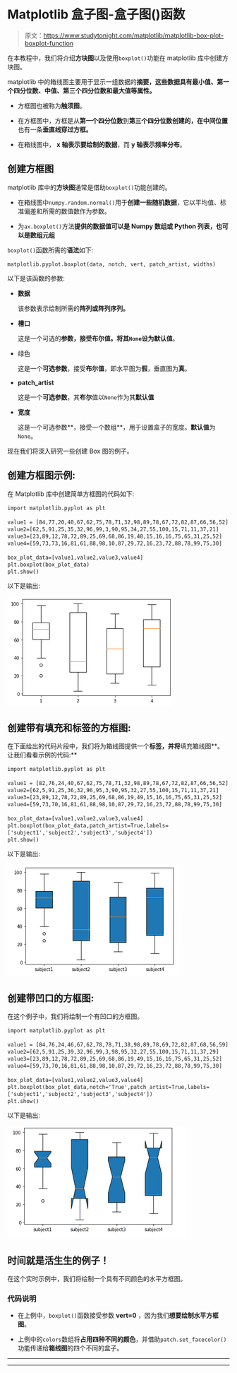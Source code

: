 # Matplotlib 盒子图-盒子图()函数

> 原文：<https://www.studytonight.com/matplotlib/matplotlib-box-plot-boxplot-function>

在本教程中，我们将介绍**方块图**以及使用`boxplot()`功能在 matplotlib 库中创建方块图。

matplotlib 中的箱线图主要用于显示一组数据的**摘要，这些数据具有最小值、第一个四分位数、中值、第三个四分位数和最大值等属性。**

*   方框图也被称为**触须图**。

*   在方框图中，方框是从**第一个四分位数**到**第三个四分位数创建的，在中间位置**也有一条**垂直线穿过方框。**

*   在箱线图中， **x 轴表示要绘制的数据**，而 **y 轴表示频率分布**。

## 创建方框图

matplotlib 库中的**方块图**通常是借助`boxplot()`功能创建的。

*   在箱线图中`numpy.random.normal()`用于**创建一些随机数据**，它以平均值、标准偏差和所需的数值数作为参数。

*   为`ax.boxplot()`方法**提供的数据值可以是 Numpy 数组或 Python 列表，也可以是数组元组**

`boxplot()`函数所需的**语法**如下:

```
matplotlib.pyplot.boxplot(data, notch, vert, patch_artist, widths)
```

以下是该函数的参数:

*   **数据**

    该参数表示绘制所需的**阵列或阵列序列。**

*   **槽口**

    这是一个可选的**参数，接受布尔值。**将其`None`设为**默认值**。

*   绿色

    这是一个**可选参数**，接受**布尔值**，即水平图为**假**，垂直图为**真**。

*   **patch_artist**

    这是一个**可选参数**，其**布尔**值以`None`作为其**默认值**

*   **宽度**

    这是一个可选参数**，接受一个数组**，用于设置盒子的宽度。**默认值**为`None`。

现在我们将深入研究一些创建 Box 图的例子。

## 创建方框图示例:

在 Matplotlib 库中创建简单方框图的代码如下:

```
import matplotlib.pyplot as plt

value1 = [84,77,20,40,67,62,75,78,71,32,98,89,78,67,72,82,87,66,56,52]
value2=[62,5,91,25,35,32,96,99,3,90,95,34,27,55,100,15,71,11,37,21]
value3=[23,89,12,78,72,89,25,69,68,86,19,48,15,16,16,75,65,31,25,52]
value4=[59,73,73,16,81,61,88,98,10,87,29,72,16,23,72,88,78,99,75,30]

box_plot_data=[value1,value2,value3,value4]
plt.boxplot(box_plot_data)
plt.show()
```

以下是输出:

![box plot matplotlib example](img/d95e4f588e9d1b849ebf48cac5906c79.png)

## 创建带有填充和标签的方框图:

在下面给出的代码片段中，我们将为箱线图提供一个**标签，并将**填充箱线图**。让我们看看示例的代码:**

```
import matplotlib.pyplot as plt

value1 = [82,76,24,40,67,62,75,78,71,32,98,89,78,67,72,82,87,66,56,52]
value2=[62,5,91,25,36,32,96,95,3,90,95,32,27,55,100,15,71,11,37,21]
value3=[23,89,12,78,72,89,25,69,68,86,19,49,15,16,16,75,65,31,25,52]
value4=[59,73,70,16,81,61,88,98,10,87,29,72,16,23,72,88,78,99,75,30]

box_plot_data=[value1,value2,value3,value4]
plt.boxplot(box_plot_data,patch_artist=True,labels=['subject1','subject2','subject3','subject4'])
plt.show()
```

以下是输出:

![box plot matplotlib example](img/937f5bf00df88cb3f91aab1cc61b3ee9.png)

## 创建带凹口的方框图:

在这个例子中，我们将绘制一个有凹口的方框图。

```
import matplotlib.pyplot as plt

value1 = [84,76,24,46,67,62,78,78,71,38,98,89,78,69,72,82,87,68,56,59]
value2=[62,5,91,25,39,32,96,99,3,98,95,32,27,55,100,15,71,11,37,29]
value3=[23,89,12,78,72,89,25,69,68,86,19,49,15,16,16,75,65,31,25,52]
value4=[59,73,70,16,81,61,88,98,10,87,29,72,16,23,72,88,78,99,75,30]

box_plot_data=[value1,value2,value3,value4]
plt.boxplot(box_plot_data,notch='True',patch_artist=True,labels=['subject1','subject2','subject3','subject4'])
plt.show()
```

以下是输出:

![box plot matplotlib example](img/483aeb48fbc20e05a342f5f424986607.png)

## 时间就是活生生的例子！

在这个实时示例中，我们将绘制一个具有不同颜色的水平方框图。

### 代码说明

*   在上例中，`boxplot()`函数接受参数 **vert=0** ，因为我们**想要绘制水平方框图**。

*   上例中的`colors`数组将**占用四种不同的颜色**，并借助`patch.set_facecolor()`功能传递给**箱线图**的四个不同的盒子。

* * *

* * *